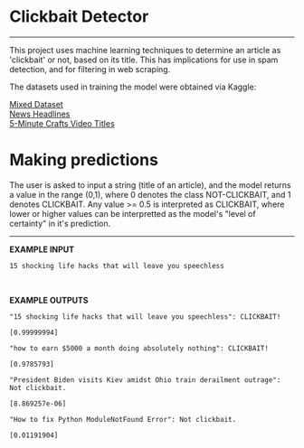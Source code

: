 # Clickbait Detector
***
This project uses machine learning techniques to determine an article as 'clickbait' or not, based on its title. This has implications for use in spam detection, and for filtering in web scraping. 

The datasets used in training the model were obtained via Kaggle:

[Mixed Dataset](https://www.kaggle.com/datasets/amananandrai/clickbait-dataset?select=clickbait_data.csv) <br>
[News Headlines](https://www.kaggle.com/datasets/therohk/million-headlines) <br>
[5-Minute Crafts Video Titles](https://www.kaggle.com/datasets/shivamb/5minute-crafts-video-views-dataset)
<br>
# Making predictions
The user is asked to input a string (title of an article), and the model returns a value in the range (0,1), 
where 0 denotes the class NOT-CLICKBAIT, and 1 denotes CLICKBAIT. Any value >= 0.5 is interpreted as CLICKBAIT, 
where lower or higher values can be interpretted as the model's "level of certainty" in it's prediction. 
<br>
***
**EXAMPLE INPUT**
```
15 shocking life hacks that will leave you speechless
```
<br>

**EXAMPLE OUTPUTS**
```
"15 shocking life hacks that will leave you speechless": CLICKBAIT!

[0.99999994]
```
```
"how to earn $5000 a month doing absolutely nothing": CLICKBAIT!

[0.9785793]
```
```
"President Biden visits Kiev amidst Ohio train derailment outrage": Not clickbait.

[8.869257e-06]
```
```
"How to fix Python ModuleNotFound Error": Not clickbait.

[0.01191904]
```

